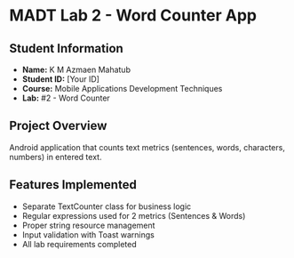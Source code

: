 # MADT Lab 2 - Word Counter App

## Student Information
- **Name:** K M Azmaen Mahatub
- **Student ID:** [Your ID]
- **Course:** Mobile Applications Development Techniques
- **Lab:** #2 - Word Counter

## Project Overview
Android application that counts text metrics (sentences, words, characters, numbers) in entered text.

## Features Implemented
- Separate TextCounter class for business logic
- Regular expressions used for 2 metrics (Sentences & Words)
- Proper string resource management
- Input validation with Toast warnings
- All lab requirements completed

